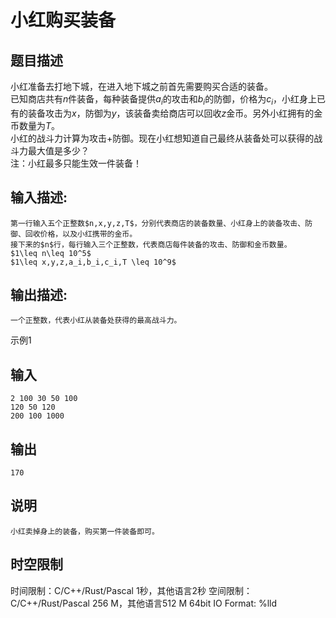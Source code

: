 # 小红购买装备

## 题目描述

小红准备去打地下城，在进入地下城之前首先需要购买合适的装备。  
已知商店共有$n$件装备，每种装备提供$a_i$的攻击和$b_i$的防御，价格为$c_i$，小红身上已有的装备攻击为$x$，防御为$y$，该装备卖给商店可以回收$z$金币。另外小红拥有的金币数量为$T$。  
小红的战斗力计算为攻击+防御。现在小红想知道自己最终从装备处可以获得的战斗力最大值是多少？  
注：小红最多只能生效一件装备！

## 输入描述:
    
    
    第一行输入五个正整数$n,x,y,z,T$，分别代表商店的装备数量、小红身上的装备攻击、防御、回收价格，以及小红携带的金币。  
    接下来的$n$行，每行输入三个正整数，代表商店每件装备的攻击、防御和金币数量。  
    $1\leq n\leq 10^5$  
    $1\leq x,y,z,a_i,b_i,c_i,T \leq 10^9$

## 输出描述:
    
    
    一个正整数，代表小红从装备处获得的最高战斗力。

示例1 

## 输入
    
    
    2 100 30 50 100
    120 50 120
    200 100 1000

## 输出
    
    
    170

## 说明
    
    
    小红卖掉身上的装备，购买第一件装备即可。


## 时空限制

时间限制：C/C++/Rust/Pascal 1秒，其他语言2秒
空间限制：C/C++/Rust/Pascal 256 M，其他语言512 M
64bit IO Format: %lld